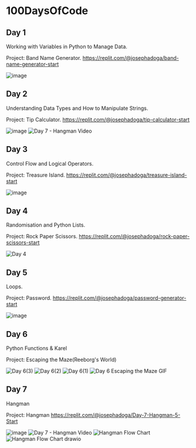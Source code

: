 # 100DaysOfCode



## **Day 1**

Working with Variables in Python to Manage Data.

Project: Band Name Generator.
https://replit.com/@josephadoga/band-name-generator-start

![image](https://github.com/josephadoga/100DaysOfCode/assets/76846789/4959fc51-a3ad-4333-ae8b-9fbf4b47594e)








## **Day 2**

Understanding Data Types and How to Manipulate Strings.

Project: Tip Calculator.
https://replit.com/@josephadoga/tip-calculator-start

![image](https://github.com/josephadoga/100DaysOfCode/assets/76846789/41e8620d-99dd-450f-ad43-fd48c518d49d)
![Day 7 - Hangman Video](https://github.com/josephadoga/100DaysOfCode/assets/76846789/56179f46-1eeb-46ca-a31e-e764f92fb3f0)






## **Day 3**

Control Flow and Logical Operators.

Project: Treasure Island.
https://replit.com/@josephadoga/treasure-island-start

![image](https://github.com/josephadoga/100DaysOfCode/assets/76846789/909a0e0e-8b39-4dae-b5c9-d890cbd59eff)






## **Day 4**

Randomisation and Python Lists.

Project: Rock Paper Scissors.
https://replit.com/@josephadoga/rock-paper-scissors-start

![Day 4](https://github.com/josephadoga/100DaysOfCode/assets/76846789/5b9fc2fa-248d-487e-9a48-ecbff9b602c8)






## **Day 5**

Loops.

Project: Password.
https://replit.com/@josephadoga/password-generator-start

![image](https://github.com/josephadoga/100DaysOfCode/assets/76846789/af268287-1b90-4a63-8218-af644ab4d2b6)





## **Day 6**

Python Functions & Karel

Project: Escaping the Maze(Reeborg's World)

![Day 6(3)](https://github.com/josephadoga/100DaysOfCode/assets/76846789/cfd1830e-7a9c-496c-ac71-b0c1eaaec37f)
![Day 6(2)](https://github.com/josephadoga/100DaysOfCode/assets/76846789/22937dd3-08cd-427b-a6fe-61244aad1748)
![Day 6(1)](https://github.com/josephadoga/100DaysOfCode/assets/76846789/bff5dfab-37cf-460b-b832-fa8ae0948ff8)
![Day 6 Escaping the Maze GIF](https://github.com/josephadoga/100DaysOfCode/assets/76846789/700dd060-bacd-4bdb-8b2f-5000aab6e5f5)





## **Day 7**

Hangman

Project: Hangman
https://replit.com/@josephadoga/Day-7-Hangman-5-Start

![image](https://github.com/josephadoga/100DaysOfCode/assets/76846789/4fc01eb6-ca27-4231-9df1-505124a6d533)
![Day 7 - Hangman Video](https://github.com/josephadoga/100DaysOfCode/assets/76846789/ad51e7c1-df8f-4b1e-b54e-9ae46546df2b)
![Hangman Flow Chart](https://github.com/josephadoga/100DaysOfCode/assets/76846789/12399c8e-3645-44df-8201-5f2188193e4e)
![Hangman Flow Chart drawio](https://github.com/josephadoga/100DaysOfCode/assets/76846789/f759180d-77da-463f-aaed-c7da2f8b1de5)
